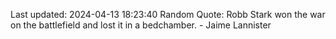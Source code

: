 Last updated: 2024-04-13 18:23:40
Random Quote: Robb Stark won the war on the battlefield and lost it in a bedchamber.  -  Jaime Lannister